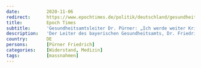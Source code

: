 ```yaml
---
date:          2020-11-06
redirect:      https://www.epochtimes.de/politik/deutschland/gesundheitsamtsleiter-dr-puerner-ich-werde-weiter-kritik-ueben-inzidenzgrenzen-werden-willkuerlich-festgelegt-a3373057.html
title:         Epoch Times
subtitle:      'Gesundheitsamtsleiter Dr. Pürner: „Ich werde weiter Kritik üben“ – „Inzidenzgrenzen werden willkürlich festgelegt“'
description:   'Der Leiter des bayerischen Gesundheitsamts, Dr. Friedrich Pürner, muss seinen Posten in Aichbach-Friedberg räumen. Er wurde versetzt. Doch statt zu resignieren, will sich der Mediziner nach eigenen Angaben weiter für die Optimierung der Corona-Politik einsetzen. Auch in Zukunft werde er mit seiner Kritik nicht hinter dem Berg halten, erklärte Pürner gegenüber Epoch Times.'
country:       DE
persons:       [Pürner Friedrich]
categories:    [Widerstand, Medizin]
tags:          [massnahmen]
---
```


